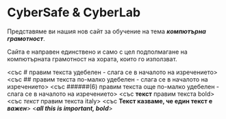 # CyberSafe & CyberLab

Представяме ви нашия нов сайт за обучение на тема **_компютърна грамотност_**.

Сайта е направен единствено и само с цел подполмагане на компютърната грамотност на хората, които го използват. 


<със # правим текста удебелен - слага се в началото на изречението>
<със ## правим текста по-малко удебелен - слага се в началото на изречението>
<със ######(6) правим текста още по-малко удебелен - слага се в началото на изречението>
<със **текст** правим текста bold>
<със *текст* правим текста italy>
<със **Текст казваме, че един текст е _важен_**>
<***all this is important, bold***>

